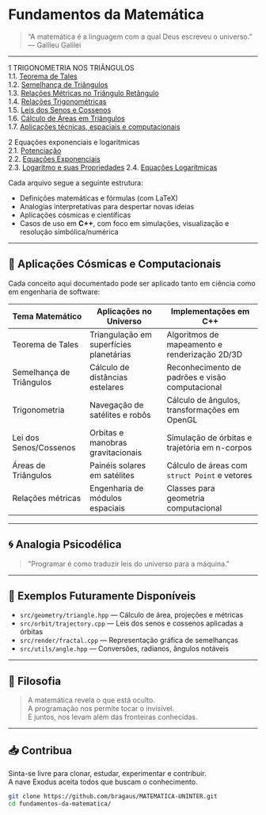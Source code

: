 # Fundamentos da Matemática

> “A matemática é a linguagem com a qual Deus escreveu o universo.” — Galileu Galilei

---

1 TRIGONOMETRIA NOS TRIÂNGULOS  
1.1. [Teorema de Tales](./1.1-teorema-de-tales.md)  
1.2. [Semelhança de Triângulos](1.2-semelhanca-triangulos.md)  
1.3. [Relações Métricas no Triângulo Retângulo](./1.3-relacoes-metricas.md)   
1.4. [Relações Trigonométricas](1.4-relacoes-trigonometricas.md)  
1.5. [Leis dos Senos e Cossenos](1.5-lei-dos-senos-e-cossenos.md)  
1.6. [Cálculo de Áreas em Triângulos](1.6-teorema-das-areas.md)  
1.7. [Aplicações técnicas, espaciais e computacionais](exemplos-praticos.md)  

2 Equações exponenciais e logarítmicas  
2.1. [Potenciação](./2.1-potenciacao.md)   
2.2. [Equações Exponenciais](./2.2-equacoes-exponenciais.md)  
2.3. [Logaritmo e suas Propriedades](./2.3-logaritmo.md)
2.4. [Equações Logarítmicas](./2.4-equacoes-logaritmicas.md)

Cada arquivo segue a seguinte estrutura:

- Definições matemáticas e fórmulas (com LaTeX)
- Analogias interpretativas para despertar novas ideias
- Aplicações cósmicas e científicas
- Casos de uso em **C++**, com foco em simulações, visualização e resolução simbólica/numérica

---

## 🧬 Aplicações Cósmicas e Computacionais

Cada conceito aqui documentado pode ser aplicado tanto em ciência como em engenharia de software:

| Tema Matemático        | Aplicações no Universo                  | Implementações em C++                           |
|------------------------|------------------------------------------|-------------------------------------------------|
| Teorema de Tales       | Triangulação em superfícies planetárias | Algoritmos de mapeamento e renderização 2D/3D   |
| Semelhança de Triângulos | Cálculo de distâncias estelares        | Reconhecimento de padrões e visão computacional |
| Trigonometria          | Navegação de satélites e robôs          | Cálculo de ângulos, transformações em OpenGL    |
| Lei dos Senos/Cossenos| Orbitas e manobras gravitacionais       | Simulação de órbitas e trajetória em n-corpos   |
| Áreas de Triângulos    | Painéis solares em satélites            | Cálculo de áreas com `struct Point` e vetores   |
| Relações métricas      | Engenharia de módulos espaciais         | Classes para geometria computacional            |

---

## 🌀 Analogia Psicodélica

> "Programar é como traduzir leis do universo para a máquina."

---

## 📂 Exemplos Futuramente Disponíveis

- `src/geometry/triangle.hpp` — Cálculo de área, projeções e métricas
- `src/orbit/trajectory.cpp` — Leis dos senos e cossenos aplicadas a órbitas
- `src/render/fractal.cpp` — Representação gráfica de semelhanças
- `src/utils/angle.hpp` — Conversões, radianos, ângulos notáveis

---

## 🧠 Filosofia

> A matemática revela o que está oculto.  
> A programação nos permite tocar o invisível.  
> E juntos, nos levam além das fronteiras conhecidas.

---

## 📥 Contribua

Sinta-se livre para clonar, estudar, experimentar e contribuir.  
A nave Exodus aceita todos que buscam o conhecimento.

```bash
git clone https://github.com/bragaus/MATEMATICA-UNINTER.git
cd fundamentos-da-matematica/
